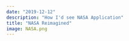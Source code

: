 ```yaml
---
date: "2019-12-12"
description: "How I'd see NASA Application"
title: "NASA Reimagined"
image: NASA.png
---
```

